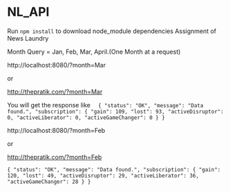 # NL_API
Run ``npm install`` to download node_module dependencies 
Assignment of News Laundry

Month Query = Jan, Feb, Mar, April.(One Month at a request)

http://localhost:8080/?month=Mar

or 

http://thepratik.com/?month=Mar

You will get the response like 
``  {
    "status": "OK",
    "message": "Data found.",
    "subscription": {
        "gain": 109,
        "lost": 93,
        "activeDisruptor": 0,
        "activeLiberator": 0,
        "activeGameChanger": 0
    }
}``


http://localhost:8080/?month=Feb

or 

http://thepratik.com/?month=Feb

``
{
    "status": "OK",
    "message": "Data found.",
    "subscription": {
        "gain": 120,
        "lost": 49,
        "activeDisruptor": 29,
        "activeLiberator": 36,
        "activeGameChanger": 28
    }
}
``
